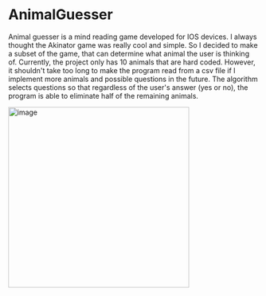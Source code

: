 # AnimalGuesser

Animal guesser is a mind reading game developed for IOS devices. I always thought the Akinator game was really cool and simple.
So I decided to make a subset of the game, that can determine what animal the user is thinking of.
Currently, the project only has 10 animals that are hard coded. However, it shouldn't take too long to make the program read from a csv file if I implement more animals
and possible questions in the future.
The algorithm selects questions so that regardless of the user's answer (yes or no), the program is able to eliminate half of the remaining animals.

<img width="363" alt="image" src="https://user-images.githubusercontent.com/39276366/169168701-04c6e195-a7d6-42a4-ac3e-b6d04a4ae237.png">
